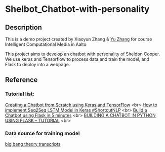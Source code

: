 # Shelbot_Chatbot-with-personality

## Description
This is a demo project created by Xiaoyun Zhang & [Yu Zhang](https://github.com/Octopus-Yu) for course Intelligent Computational Media in Aalto

This project aims to develop an chatbot with personality of Sheldon Cooper. We use keras and Tensorflow to process data and train the model, and Flask to deploy into a webpage. 

## Reference
### Tutorial list:
[Creating a Chatbot from Scratch using Keras and TensorFlow](https://medium.com/predict/creating-a-chatbot-from-scratch-using-keras-and-tensorflow-59e8fc76be79) \<br>
[How to implement Seq2Seq LSTM Model in Keras #ShortcutNLP](https://towardsdatascience.com/how-to-implement-seq2seq-lstm-model-in-keras-shortcutnlp-6f355f3e5639) \<br>
[Build a Chatbot using Flask in 5 minutes](https://dev.to/sahilrajput/build-a-chatbot-using-flask-in-5-minutes-574i) \<br>
[BUILDING A CHATBOT IN PYTHON USING FLASK – TUTORIAL](https://codinginfinite.com/chatbot-in-python-flask-tutorial/) \<br>

### Data source for training model
[big bang theory transcripts](https://bigbangtrans.wordpress.com/about/)


